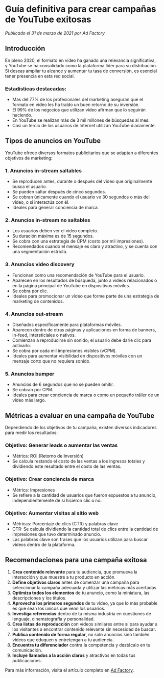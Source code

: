 # Guía definitiva para crear campañas de YouTube exitosas

*Publicado el 31 de marzo de 2021 por Ad Factory*

## Introducción

En pleno 2020, el formato en vídeo ha ganado una relevancia significativa, y YouTube se ha consolidado como la plataforma líder para su distribución. Si deseas ampliar tu alcance y aumentar tu tasa de conversión, es esencial tener presencia en esta red social.

### Estadísticas destacadas:

- Más del 77% de los profesionales del marketing aseguran que el formato en vídeo les ha traído un buen retorno de su inversión.
- El 99% de los negocios que utilizan vídeo afirman que lo seguirán haciendo.
- En YouTube se realizan más de 3 mil millones de búsquedas al mes.
- Casi un tercio de los usuarios de Internet utilizan YouTube diariamente.

## Tipos de anuncios en YouTube

YouTube ofrece diversos formatos publicitarios que se adaptan a diferentes objetivos de marketing:

### 1. Anuncios in-stream saltables

- Se reproducen antes, durante o después del vídeo que originalmente busca el usuario.
- Se pueden saltar después de cinco segundos.
- Se cobran únicamente cuando el usuario ve 30 segundos o más del vídeo, o si interactúa con él.
- Ideales para generar conciencia de marca.

### 2. Anuncios in-stream no saltables

- Los usuarios deben ver el vídeo completo.
- Su duración máxima es de 15 segundos.
- Se cobra con una estrategia de CPM (costo por mil impresiones).
- Recomendados cuando el mensaje es claro y atractivo, y se cuenta con una segmentación estricta.

### 3. Anuncios video discovery

- Funcionan como una recomendación de YouTube para el usuario.
- Aparecen en los resultados de búsqueda, junto a vídeos relacionados o en la página principal de YouTube en dispositivos móviles.
- Se cobra por clic.
- Ideales para promocionar un vídeo que forme parte de una estrategia de marketing de contenidos.

### 4. Anuncios out-stream

- Diseñados específicamente para plataformas móviles.
- Aparecen dentro de otras páginas y aplicaciones en forma de banners, in-feed, intersticiales o nativos.
- Comienzan a reproducirse sin sonido; el usuario debe darle clic para activarlo.
- Se cobra por cada mil impresiones visibles (vCPM).
- Ideales para aumentar visibilidad en dispositivos móviles con un mensaje corto que no requiera sonido.

### 5. Anuncios bumper

- Anuncios de 6 segundos que no se pueden omitir.
- Se cobran por CPM.
- Ideales para crear conciencia de marca o como un pequeño tráiler de un vídeo más largo.

## Métricas a evaluar en una campaña de YouTube

Dependiendo de los objetivos de tu campaña, existen diversos indicadores para medir los resultados:

### Objetivo: Generar leads o aumentar las ventas

- Métrica: ROI (Retorno de Inversión)
- Se calcula restando el costo de las ventas a los ingresos totales y dividiendo este resultado entre el costo de las ventas.

### Objetivo: Crear conciencia de marca

- Métrica: Impresiones
- Se refiere a la cantidad de usuarios que fueron expuestos a tu anuncio, independientemente de si hicieron clic o no.

### Objetivo: Aumentar visitas al sitio web

- Métricas: Porcentaje de clics (CTR) y palabras clave
- CTR: Se calcula dividiendo la cantidad total de clics entre la cantidad de impresiones que tuvo determinado anuncio.
- Las palabras clave son frases que los usuarios utilizan para buscar vídeos dentro de la plataforma.

## Recomendaciones para una campaña exitosa

1. **Crea contenido relevante** para tu audiencia, que promueva la interacción y que muestre a tu producto en acción.
2. **Define objetivos claros** antes de comenzar una campaña para seleccionar la campaña adecuada y utilizar las métricas más acertadas.
3. **Optimiza todos los elementos** de tu anuncio, como la miniatura, las descripciones y los títulos.
4. **Aprovecha los primeros segundos** de tu vídeo, ya que lo más probable es que sean los únicos que vean los usuarios.
5. **Investiga referencias** dentro de tu misma industria en cuestiones de lenguaje, cinematografía y personalidad.
6. **Crea listas de reproducción** con vídeos similares entre sí para ayudar a los visitantes a encontrar contenido relevante sin necesidad de buscar.
7. **Publica contenido de forma regular**, no solo anuncios sino también vídeos que eduquen y entretengan a tu audiencia.
8. **Encuentra tu diferenciador** contra la competencia y destácalo en tu comunicación.
9. **Incluye llamados a la acción claros** y atractivos en todas tus publicaciones.

Para más información, visita el artículo completo en [Ad Factory](https://www.adfactory.mx/articulos-de-marketing-y-publicidad/guia-definitiva-para-crear-campanas-de-youtube-exitosas/).
